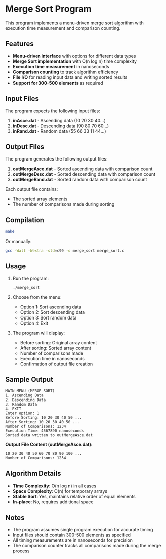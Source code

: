# Merge Sort Program

This program implements a menu-driven merge sort algorithm with execution time measurement and comparison counting.

## Features

- **Menu-driven interface** with options for different data types
- **Merge Sort implementation** with O(n log n) time complexity
- **Execution time measurement** in nanoseconds
- **Comparison counting** to track algorithm efficiency
- **File I/O** for reading input data and writing sorted results
- **Support for 300-500 elements** as required

## Input Files

The program expects the following input files:

1. **inAsce.dat** - Ascending data (10 20 30 40...)
2. **inDesc.dat** - Descending data (90 80 70 60...)
3. **inRand.dat** - Random data (55 66 33 11 44...)

## Output Files

The program generates the following output files:

1. **outMergeAsce.dat** - Sorted ascending data with comparison count
2. **outMergeDesc.dat** - Sorted descending data with comparison count
3. **outMergeRand.dat** - Sorted random data with comparison count

Each output file contains:
- The sorted array elements
- The number of comparisons made during sorting

## Compilation

```bash
make
```

Or manually:
```bash
gcc -Wall -Wextra -std=c99 -o merge_sort merge_sort.c
```

## Usage

1. Run the program:
   ```bash
   ./merge_sort
   ```

2. Choose from the menu:
   - Option 1: Sort ascending data
   - Option 2: Sort descending data
   - Option 3: Sort random data
   - Option 4: Exit

3. The program will display:
   - Before sorting: Original array content
   - After sorting: Sorted array content
   - Number of comparisons made
   - Execution time in nanoseconds
   - Confirmation of output file creation

## Sample Output

```
MAIN MENU (MERGE SORT)
1. Ascending Data
2. Descending Data
3. Random Data
4. EXIT
Enter option: 1
Before Sorting: 10 20 30 40 50 ...
After Sorting: 10 20 30 40 50 ...
Number of Comparisons: 1234
Execution Time: 4567890 nanoseconds
Sorted data written to outMergeAsce.dat
```

**Output File Content (outMergeAsce.dat):**
```
10 20 30 40 50 60 70 80 90 100 ...
Number of Comparisons: 1234
```

## Algorithm Details

- **Time Complexity**: O(n log n) in all cases
- **Space Complexity**: O(n) for temporary arrays
- **Stable Sort**: Yes, maintains relative order of equal elements
- **In-place**: No, requires additional space

## Notes

- The program assumes single program execution for accurate timing
- Input files should contain 300-500 elements as specified
- All timing measurements are in nanoseconds for precision
- The comparison counter tracks all comparisons made during the merge process 